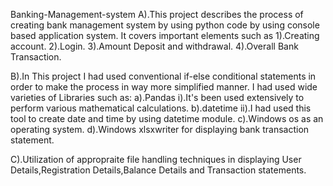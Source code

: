 Banking-Management-system
A).This project describes the process of creating bank management system by using python code by using console based application system.                                     It covers important elements such as 
1).Creating account.
2).Login.
3).Amount Deposit and withdrawal.
4).Overall Bank Transaction.

B).In This project I had used conventional if-else conditional statements in order to make the process in way more simplified manner.
I had used wide varieties of Libraries such as:
 a).Pandas
    i).It's been used extensively to perform various mathematical calculations.
 b).datetime
    ii).I had used this tool to create date and time by using datetime module.
 c).Windows os as an operating system.
 d).Windows xlsxwriter for displaying bank transaction statement.
 
C).Utilization of appropraite file handling techniques in displaying User Details,Registration Details,Balance Details and Transaction statements.

